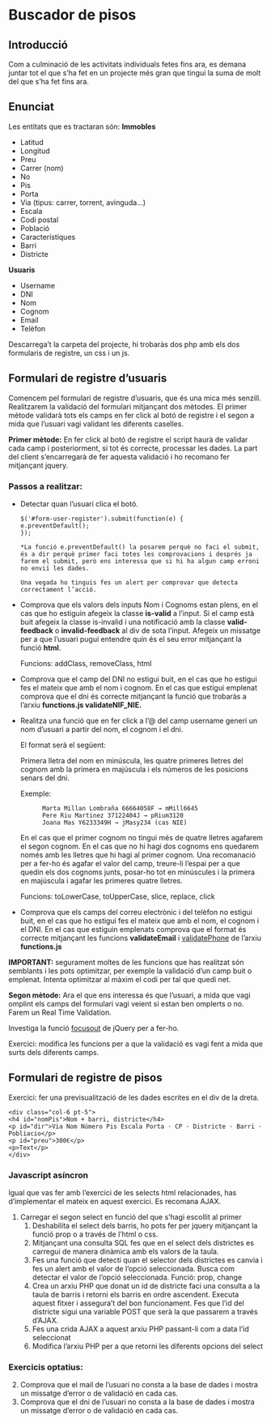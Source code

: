 # Buscador de pisos
## Introducció
Com a culminació de les activitats individuals fetes fins ara, es demana juntar tot el que s’ha fet en un projecte més gran que tingui la suma de molt del que s’ha fet fins ara.

## Enunciat
Les entitats que es tractaran són:
**Immobles**
- Latitud
- Longitud
- Preu
- Carrer (nom)
- No
- Pis
- Porta
- Via (tipus: carrer, torrent, avinguda...)
- Escala
- Codi postal
- Població
- Característiques
- Barri
- Districte

**Usuaris**
- Username
- DNI
- Nom
- Cognom
- Email
- Telèfon

Descarrega’t la carpeta del projecte, hi trobaràs dos php amb els dos formularis de registre, un css i un js.

## Formulari de registre d’usuaris
Comencem pel formulari de registre d’usuaris, que és una mica més senzill. Realitzarem la validació del
formulari mitjançant dos mètodes. El primer mètode validarà tots els camps en fer click al botó de registre
i el segon a mida que l’usuari vagi validant les diferents caselles.

**Primer mètode:** En fer click al botó de registre el script haurà de validar cada camp i posteriorment, si tot és correcte, processar les dades. La part del client s’encarregarà de fer aquesta validació i ho recomano fer mitjançant jquery.

### Passos a realitzar:
- Detectar quan l’usuari clica el botó.
    ```
    $('#form-user-register').submit(function(e) {
    e.preventDefault();
    });

    *La funció e.preventDefault() la posarem perquè no faci el submit, és a dir perquè primer faci totes les comprovacions i després ja farem el submit, però ens interessa que si hi ha algun camp erroni no enviï les dades.

    Una vegada ho tinguis fes un alert per comprovar que detecta correctament l’acció.

- Comprova que els valors dels inputs Nom i Cognoms estan plens, en el cas que ho estiguin afegeix la classe **is-valid** a l’input. Si el camp està buit afegeix la classe is-invalid i una notificació amb la classe **valid-feedback** o **invalid-feedback** al div de sota l’input. Afegeix un missatge per a que l’usuari pugui entendre quin és el seu error mitjançant la funció **html**.

    Funcions: addClass, removeClass, html

- Comprova que el camp del DNI no estigui buit, en el cas que ho estigui fes el mateix que amb el nom i cognom. En el cas que estigui emplenat comprova que el dni és correcte mitjançant la funció que trobaràs a l’arxiu **functions.js validateNIF_NIE.**
- Realitza una funció que en fer click a l’@ del camp username generi un nom d’usuari a partir del nom, el cognom i el dni.

    El format serà el següent:
    
    Primera lletra del nom en minúscula, les quatre primeres lletres del cognom amb la primera en majúscula i els números de les posicions senars del dni.

    Exemple: 
    
            Marta Millan Lombraña 66664058F → mMill6645
            Pere Riu Martinez 37122404J → pRium3120
            Joana Mas Y6233349H → jMasy234 (cas NIE)

    En el cas que el primer cognom no tingui més de quatre lletres agafarem el segon cognom. En el cas que no hi hagi dos cognoms ens quedarem només amb les lletres que hi hagi al primer cognom. Una recomanació per a fer-ho és agafar el valor del camp, treure-li l’espai per a que quedin els dos cognoms junts, posar-ho tot en minúscules i la primera en majúscula i agafar les primeres quatre lletres.
    
    Funcions: toLowerCase, toUpperCase, slice, replace, click
- Comprova que els camps del correu electrònic i del telèfon no estigui buit, en el cas que ho estigui fes el mateix que amb el nom, el cognom i el DNI. En el cas que estiguin emplenats comprova que el format és correcte mitjançant les funcions **validateEmail** i [validatePhone](https://www.w3resource.com/javascript/form/phone-no-validation.php) de l’arxiu **functions.js**

**IMPORTANT:** segurament moltes de les funcions que has realitzat són semblants i les pots optimitzar, per exemple la validació d’un camp buit o emplenat. Intenta optimitzar al màxim el codi per tal que quedi net.

**Segon mètode:** Ara el que ens interessa és que l’usuari, a mida que vagi omplint els camps del formulari vagi veient si estan ben omplerts o no. Farem un Real Time Validation.

Investiga la funció [focusout](https://api.jquery.com/focusout/) de jQuery per a fer-ho.

Exercici: modifica les funcions per a que la validació es vagi fent a mida que surts dels diferents camps.

## Formulari de registre de pisos
Exercici: fer una previsualització de les dades escrites en el div de la dreta.
```
<div class="col-6 pt-5">
<h4 id="nomPis">Nom + barri, districte</h4>
<p id="dir">Via Nom Número Pis Escala Porta · CP · Districte · Barri ·
Pobliacio</p>
<p id="preu">300€</p>
<p>Text</p>
</div>
```

### Javascript asíncron
Igual que vas fer amb l’exercici de les selects html relacionades, has d’implementar el mateix en aquest exercici. Es recomana AJAX.
1. Carregar el segon select en funció del que s’hagi escollit al primer
    1) Deshabilita el select dels barris, ho pots fer per jquery mitjançant la funció prop o a través de l’html o css.
    2) Mitjançant una consulta SQL fes que en el select dels districtes es carregui de manera dinàmica amb els valors de la taula.
    3) Fes una funció que detecti quan el selector dels districtes es canvia i fes un alert amb el valor de l’opció seleccionada. Busca com detectar el valor de l’opció seleccionada.
    Funció: prop, change
    4) Crea un arxiu PHP que donat un id de districte faci una consulta a la taula de barris i retorni els barris en ordre ascendent. Executa aquest fitxer i assegura’t del bon funcionament. Fes que l’id del districte sigui una variable POST que serà la que passarem a través d’AJAX.
    5) Fes una crida AJAX a aquest arxiu PHP passant-li com a data l’id seleccionat
    6) Modifica l’arxiu PHP per a que retorni les diferents opcions del select

### Exercicis optatius:
2. Comprova que el mail de l’usuari no consta a la base de dades i mostra un missatge d’error o de validació en cada cas.
3. Comprova que el dni de l’usuari no consta a la base de dades i mostra un missatge d’error o de validació en cada cas.
